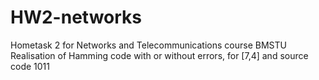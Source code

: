 # HW2-networks
Hometask 2 for Networks and Telecommunications course BMSTU
Realisation of Hamming code with or without errors, for [7,4] and source code 1011
